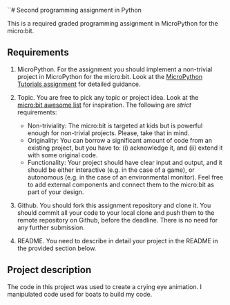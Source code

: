 ``# Second programming assignment in Python

This is a required graded programming assignment in MicroPython for the micro:bit.

## Requirements

1. MicroPython.
   For the assignment you should implement a non-trivial project in MicroPython for the micro:bit. Look at the [MicroPython Tutorials assignment](https://github.com/ivogeorg/micropython-tutorials) for detailed guidance.
   
2. Topic.
   You are free to pick any topic or project idea. Look at the [micro:bit awesome list](https://github.com/carlosperate/awesome-microbit) for inspiration. The following are *strict* requirements:
   - Non-triviality: The micro:bit is targeted at kids but is powerful enough for non-trivial projects. Please, take that in mind.
   - Originality: You can borrow a significant amount of code from an existing project, but you have to: (i) acknowledge it, and (ii) extend it with some original code.
   - Functionality: Your project should have clear input and output, and it should be either interactive (e.g. in the case of a game), or autonomous (e.g. in the case of an environmental monitor). Feel free to add external components and connect them to the micro:bit as part of your design.
   
2. Github.
   You should fork this assignment repository and clone it. You should commit all your code to your local clone and push them to the remote repository on Github, before the deadline. There is no need for any further submission.
   
3. README.
   You need to describe in detail your project in the README in the provided section below.
   
## Project description

The code in this project was used to create a crying eye animation. I manipulated code used for boats to build my code.